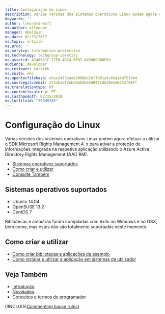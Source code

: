 ```yaml
---
title: Configuração do Linux
description: Várias versões dos sistemas operativos Linux podem agora utilizar o Rights Management SDK 4. x.
keywords: ''
author: lleonard-msft
ms.author: alleonar
manager: mbaldwin
ms.date: 02/23/2017
ms.topic: article
ms.prod: ''
ms.service: information-protection
ms.technology: techgroup-identity
ms.assetid: A348541C-17E0-4024-BF97-84B0099B0E69
audience: developer
ms.reviewer: kartikk
ms.suite: ems
ms.openlocfilehash: e6ae24f35aa03996bd26ff891a9cb5a14d751d44
ms.sourcegitcommit: 2733b1df2ebdda02b60d9471db29e545552f99ff
ms.translationtype: MT
ms.contentlocale: pt-PT
ms.lasthandoff: 02/15/2018
ms.locfileid: "29349785"
---
```

# <a name="linux-setup"></a>Configuração do Linux

Várias versões dos sistemas operativos Linux podem agora efetuar a utilizar o SDK Microsoft Rights Management 4. x para ativar a proteção de informações integrada na respetiva aplicação utilizando o Azure Active Directory Rights Management (AAD RM).

- [Sistemas operativos suportados](#supported-operating-systems)
- [Como criar e utilizar](#how-to-build-and-use)
- [Consulte Também](#see-also)

## <a name="supported-operating-systems"></a>Sistemas operativos suportados

- Ubuntu 14.04
- OpenSUSE 13.2
- CentOS 7

Bibliotecas e amostras foram compiladas com êxito no Windows e no OSX, bem como, mas estas não são totalmente suportadas neste momento.
 
## <a name="how-to-build-and-use"></a>Como criar e utilizar

- [Como criar bibliotecas e aplicações de exemplo](https://github.com/AzureAD/rms-sdk-for-cpp/wiki/How-to-Build)
- [Como instalar e utilizar a aplicação em sistemas de utilizador](https://github.com/AzureAD/rms-sdk-for-cpp/wiki/How-to-Use)

## <a name="see-also"></a>Veja Também

- [Introdução](get-started.md)
- [Novidades](release-notes.md)
- [Conceitos e termos de programador](core-concepts.md)

[!INCLUDE[Commenting house rules](../includes/houserules.md)]